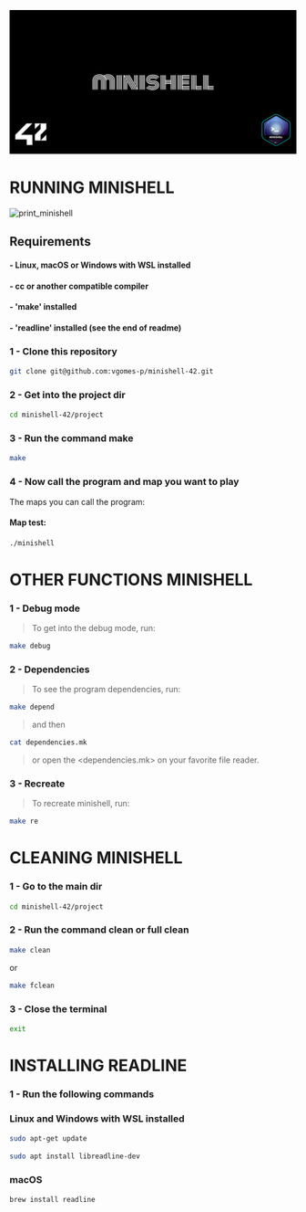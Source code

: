 ![cover](images/cover-minishell.png)


# RUNNING MINISHELL
![print_minishell](images/minishell_print.png)
## Requirements
#### - Linux, macOS or Windows with WSL installed
#### - cc or another compatible compiler
#### - 'make' installed
#### - 'readline' installed (see the end of readme)
### 1 - Clone this repository
```bash
git clone git@github.com:vgomes-p/minishell-42.git
```

### 2 - Get into the project dir
```bash
cd minishell-42/project
```

### 3 - Run the command make
```bash
make
```

### 4 - Now call the program and map you want to play
The maps you can call the program:
#### Map test:
```bash
./minishell
```

# OTHER FUNCTIONS MINISHELL
### 1 - Debug mode
> To get into the debug mode, run:
```bash
make debug
```
### 2 - Dependencies
> To see the program dependencies, run:
```bash
make depend
```
> and then
```bash
cat dependencies.mk
```
> or open the <dependencies.mk> on your favorite file reader.

### 3 - Recreate
> To recreate minishell, run:
```bash
make re
```

# CLEANING MINISHELL
### 1 - Go to the main dir
```bash
cd minishell-42/project
```
### 2 - Run the command clean or full clean
```bash
make clean
```
or
```bash
make fclean
```

### 3 - Close the terminal
```bash
exit
```
# INSTALLING READLINE
### 1 - Run the following commands
### Linux and Windows with WSL installed
```bash
sudo apt-get update
```
```bash
sudo apt install libreadline-dev
```
### macOS
```bash
brew install readline

```